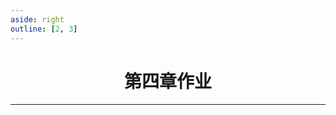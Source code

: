 ```yaml
---
aside: right
outline: [2, 3]
---
```


<h1 style="text-align: center; font-weight: bold;">第四章作业</h1>

---
